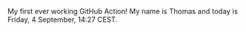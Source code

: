 My first ever working GitHub Action!
My name is Thomas and today is Friday, 4 September, 14:27 CEST. 
